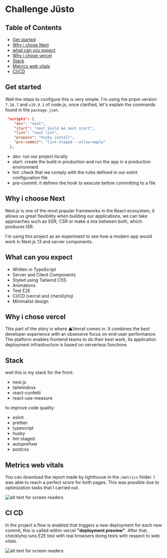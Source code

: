 # Challenge Jüsto

## Table of Contents

- [Get started](#get-started)
- [Why i chose Next](#why-i-choose-next)
- [what can you expect](#what-can-you-expect)
- [Why i chose vercel](#why-i-chose-vercel)
- [Stack](#stack)
- [Metrics web vitals](#metrics-web-vitals)
- [CI/CD](#ci-cd)

## Get started

Well the steps to configure this is very simple. I'm using the pnpm version `7.16.7` and `v19.0.1` of node.js, once clarified, let's explain the commands found in the `package.json`. 



```json
 "scripts": {
    "dev": "next",
    "start": "next build && next start",
    "lint": "next lint",
    "prepare": "husky install",
    "pre-commit": "lint-staged --allow-empty"
  },
```

- dev: run our project locally
- start: create the build in production and run the app in a production environment
- lint: check that we comply with the rules defined in our eslint configuration file
- pre-commit: it defines the hook to execute before committing to a file

## Why i choose Next

Next.js is one of the most popular frameworks in the React ecosystem, it allows us great flexibility when building our applications, we can take approaches such as SSR, CSR or make a mix between both, which produces ISR. 

 I'm using this project as an experiment to see how a modern app would work in Next.js 13 and server components.

## What can you expect

- Written in TypeScript
- Server and Client Components
- Styled using Tailwind CSS
- Animations
- Test E2E
- CI/CD (vercel and checklyhq)
- Minimalist design

## Why i chose vercel

This part of the story is where ▲Vercel comes in. It combines the best developer experience with an obsessive focus on end-user performance. The platform enables frontend teams to do their best work, its application deployment infrastructure is based on serverless functions

## Stack

well this is my stack for the front:
- next.js
- tailwindcss
- react-confetti
- react-use-measure

to improve code quality:
- eslint
- prettier
- typescript
- husky
- lint-staged
- autoprefixer
- postcss

## Metrics web vitals

You can download the report made by lighthouse in the `/metrics` folder. I was able to reach a perfect score for both pages. This was possible due to optimization tasks that I carried out.

![alt text for screen readers](https://i.ibb.co/F7sshQr/Screenshot-2022-12-12-at-20-00-12.png)

## CI CD

In the project a flow is enabled that triggers a new deployment for each new commit, this is called within vercel **"deployment preview"**. After that, checklyhq runs E2E test with real browsers doing tests with respect to web vitals.

![alt text for screen readers](https://i.ibb.co/BnF3J92/Screenshot-2022-12-12-at-20-09-32.png)
